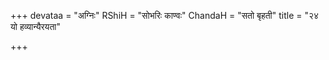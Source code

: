 +++
devataa = "अग्निः"
RShiH = "सोभरिः काण्वः"
ChandaH = "सतो बृहती"
title = "२४ यो हव्यान्यैरयता"

+++
